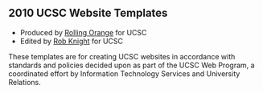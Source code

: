 ## 2010 UCSC Website Templates

- Produced by [Rolling Orange](http://www.rollingorange.com) for UCSC
- Edited by [Rob Knight](mailto:raknight@ucsc.edu) for UCSC

These templates are for creating UCSC websites in accordance with standards and policies decided upon as part of the UCSC Web Program, a coordinated effort by Information Technology Services and University Relations.